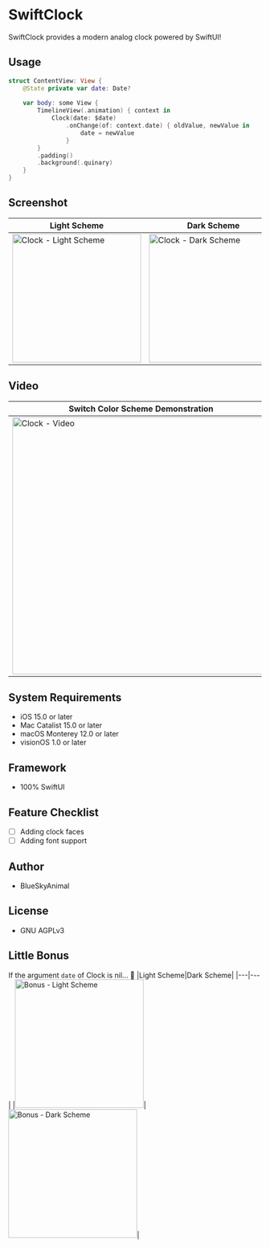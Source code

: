 # SwiftClock

SwiftClock provides a modern analog clock powered by SwiftUI!

## Usage

``` swift
struct ContentView: View {
    @State private var date: Date?
    
    var body: some View {
        TimelineView(.animation) { context in
            Clock(date: $date)
                .onChange(of: context.date) { oldValue, newValue in
                    date = newValue
                }
        }
        .padding()
        .background(.quinary)
    }
}
```

## Screenshot
|Light Scheme|Dark Scheme|
|---|---|
|<img src="https://github.com/BlueSkyAnimal/SwiftClock/assets/101543434/bb97823b-d995-46aa-877b-4bb8a187bf77" alt="Clock - Light Scheme" width="256px" />|<img src="https://github.com/BlueSkyAnimal/SwiftClock/assets/101543434/8445f2f7-695a-4c6d-a62d-4a41519d4b76" alt="Clock - Dark Scheme" width="256px" />|

## Video
|Switch Color Scheme Demonstration|
|---|
|<img src="https://github.com/BlueSkyAnimal/SwiftClock/assets/101543434/7e65e187-23a9-4ab4-b256-d156ca37abe1.mp4" alt="Clock - Video" width="512px" />

## System Requirements
- iOS 15.0 or later
- Mac Catalist 15.0 or later
- macOS Monterey 12.0 or later
- visionOS 1.0 or later

## Framework
- 100% SwiftUI

## Feature Checklist
- [ ] Adding clock faces
- [ ] Adding font support

## Author
- BlueSkyAnimal

## License
- GNU AGPLv3

## Little Bonus
If the argument `date` of Clock is nil... 🙈
|Light Scheme|Dark Scheme|
|---|---|
|<img src="https://github.com/BlueSkyAnimal/SwiftClock/assets/101543434/76d518d9-7728-4790-88b9-dd82310c0599" alt="Bonus - Light Scheme" width="256px" />|<img src="https://github.com/BlueSkyAnimal/SwiftClock/assets/101543434/da0b0eea-401e-4686-a2a5-ed5733cddc65" alt="Bonus - Dark Scheme" width="256px" />|
